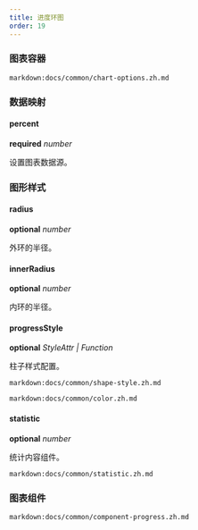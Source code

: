 ```yaml
---
title: 进度环图
order: 19
---
```


### 图表容器

`markdown:docs/common/chart-options.zh.md`

### 数据映射

#### percent 

<description>**required** _number_</description>

设置图表数据源。

### 图形样式

#### radius

<description>**optional** _number_</description>

外环的半径。

#### innerRadius

<description>**optional** _number_</description>

内环的半径。

#### progressStyle

<description>**optional** _StyleAttr | Function_</description>

柱子样式配置。

`markdown:docs/common/shape-style.zh.md`

`markdown:docs/common/color.zh.md`

#### statistic

<description>**optional** _number_</description>

统计内容组件。

`markdown:docs/common/statistic.zh.md`

### 图表组件

`markdown:docs/common/component-progress.zh.md`
